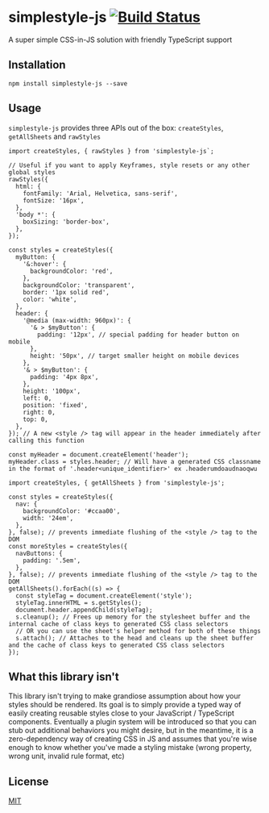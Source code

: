 # simplestyle-js [![Build Status](https://travis-ci.org/benduran/simplestyle.svg?branch=master)](https://travis-ci.org/benduran/simplestyle)
A super simple CSS-in-JS solution with friendly TypeScript support

## Installation
`npm install simplestyle-js --save`

## Usage

`simplestyle-js` provides three APIs out of the box:
`createStyles`, `getAllSheets` and `rawStyles`

```
import createStyles, { rawStyles } from 'simplestyle-js`;

// Useful if you want to apply Keyframes, style resets or any other global styles
rawStyles({
  html: {
    fontFamily: 'Arial, Helvetica, sans-serif',
    fontSize: '16px',
  },
  'body *': {
    boxSizing: 'border-box',
  },
});

const styles = createStyles({
  myButton: {
    '&:hover': {
      backgroundColor: 'red',
    },
    backgroundColor: 'transparent',
    border: '1px solid red',
    color: 'white',
  },
  header: {
    '@media (max-width: 960px)': {
      '& > $myButton': {
        padding: '12px', // special padding for header button on mobile
      },
      height: '50px', // target smaller height on mobile devices
    },
    '& > $myButton': {
      padding: '4px 8px',
    },
    height: '100px',
    left: 0,
    position: 'fixed',
    right: 0,
    top: 0,
  },
}); // A new <style /> tag will appear in the header immediately after calling this function

const myHeader = document.createElement('header');
myHeader.class = styles.header; // Will have a generated CSS classname in the format of '.header<unique_identifier>' ex .headerumdoaudnaoqwu
```

```
import createStyles, { getAllSheets } from 'simplestyle-js';

const styles = createStyles({
  nav: {
    backgroundColor: '#ccaa00',
    width: '24em',
  },
}, false); // prevents immediate flushing of the <style /> tag to the DOM
const moreStyles = createStyles({
  navButtons: {
    padding: '.5em',
  },
}, false); // prevents immediate flushing of the <style /> tag to the DOM
getAllSheets().forEach((s) => {
  const styleTag = document.createElement('style');
  styleTag.innerHTML = s.getStyles();
  document.header.appendChild(styleTag);
  s.cleanup(); // Frees up memory for the stylesheet buffer and the internal cache of class keys to generated CSS class selectors
  // OR you can use the sheet's helper method for both of these things
  s.attach(); // Attaches to the head and cleans up the sheet buffer and the cache of class keys to generated CSS class selectors
});
```

## What this library isn't
This library isn't trying to make grandiose assumption about how your styles should be rendered. Its goal is to simply provide a typed way of 
easily creating reusable styles close to your JavaScript / TypeScript components. Eventually a plugin system will be introduced so that you can stub out
additional behaviors you might desire, but in the meantime, it is a zero-dependency way of creating CSS in JS and assumes that you're wise enough to know
whether you've made a styling mistake (wrong property, wrong unit, invalid rule format, etc)

## License
[MIT](https://en.wikipedia.org/wiki/MIT_License)